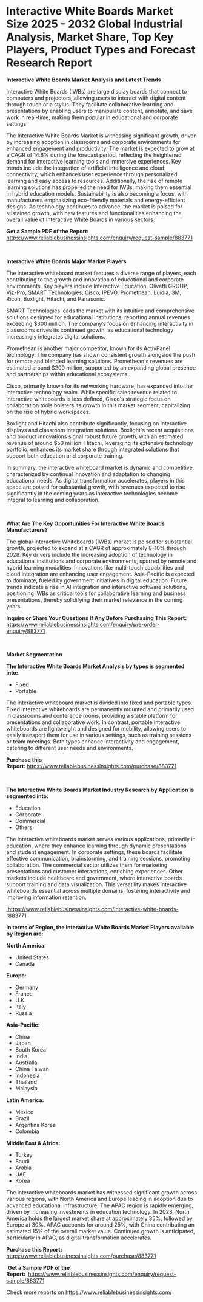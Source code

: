 <p><h1>Interactive White Boards Market Size 2025 - 2032 Global Industrial Analysis, Market Share, Top Key Players, Product Types and Forecast Research Report</h1></p><p><strong>Interactive White Boards Market Analysis and Latest Trends</strong></p>
<p><p>Interactive White Boards (IWBs) are large display boards that connect to computers and projectors, allowing users to interact with digital content through touch or a stylus. They facilitate collaborative learning and presentations by enabling users to manipulate content, annotate, and save work in real-time, making them popular in educational and corporate settings.</p><p>The Interactive White Boards Market is witnessing significant growth, driven by increasing adoption in classrooms and corporate environments for enhanced engagement and productivity. The market is expected to grow at a CAGR of 14.6% during the forecast period, reflecting the heightened demand for interactive learning tools and immersive experiences. Key trends include the integration of artificial intelligence and cloud connectivity, which enhances user experience through personalized learning and easy access to resources. Additionally, the rise of remote learning solutions has propelled the need for IWBs, making them essential in hybrid education models. Sustainability is also becoming a focus, with manufacturers emphasizing eco-friendly materials and energy-efficient designs. As technology continues to advance, the market is poised for sustained growth, with new features and functionalities enhancing the overall value of Interactive White Boards in various sectors.</p></p>
<p><strong>Get a Sample PDF of the Report:&nbsp;</strong> <a href="https://www.reliablebusinessinsights.com/enquiry/request-sample/883771?utm_campaign=3366&utm_medium=2&utm_source=Github&utm_content=ia&utm_term=09042025&utm_id=interactive-white-boards">https://www.reliablebusinessinsights.com/enquiry/request-sample/883771</a></p>
<p>&nbsp;</p>
<p><strong>Interactive White Boards Major Market Players</strong></p>
<p><p>The interactive whiteboard market features a diverse range of players, each contributing to the growth and innovation of educational and corporate environments. Key players include Interactive Education, Olivetti GROUP, Viz-Pro, SMART Technologies, Cisco, IPEVO, Promethean, Luidia, 3M, Ricoh, Boxlight, Hitachi, and Panasonic.</p><p>SMART Technologies leads the market with its intuitive and comprehensive solutions designed for educational institutions, reporting annual revenues exceeding $300 million. The company’s focus on enhancing interactivity in classrooms drives its continued growth, as educational technology increasingly integrates digital solutions.</p><p>Promethean is another major competitor, known for its ActivPanel technology. The company has shown consistent growth alongside the push for remote and blended learning solutions. Promethean's revenues are estimated around $200 million, supported by an expanding global presence and partnerships within educational ecosystems.</p><p>Cisco, primarily known for its networking hardware, has expanded into the interactive technology realm. While specific sales revenue related to interactive whiteboards is less defined, Cisco's strategic focus on collaboration tools bolsters its growth in this market segment, capitalizing on the rise of hybrid workspaces.</p><p>Boxlight and Hitachi also contribute significantly, focusing on interactive displays and classroom integration solutions. Boxlight's recent acquisitions and product innovations signal robust future growth, with an estimated revenue of around $50 million. Hitachi, leveraging its extensive technology portfolio, enhances its market share through integrated solutions that support both education and corporate training.</p><p>In summary, the interactive whiteboard market is dynamic and competitive, characterized by continual innovation and adaptation to changing educational needs. As digital transformation accelerates, players in this space are poised for substantial growth, with revenues expected to rise significantly in the coming years as interactive technologies become integral to learning and collaboration.</p></p>
<p>&nbsp;</p>
<p><strong>What Are The Key Opportunities For Interactive White Boards Manufacturers?</strong></p>
<p><p>The global Interactive Whiteboards (IWBs) market is poised for substantial growth, projected to expand at a CAGR of approximately 8-10% through 2028. Key drivers include the increasing adoption of technology in educational institutions and corporate environments, spurred by remote and hybrid learning modalities. Innovations like multi-touch capabilities and cloud integration are enhancing user engagement. Asia-Pacific is expected to dominate, fueled by government initiatives in digital education. Future trends indicate a rise in AI integration and interactive software solutions, positioning IWBs as critical tools for collaborative learning and business presentations, thereby solidifying their market relevance in the coming years.</p></p>
<p><strong>Inquire or Share Your Questions If Any Before Purchasing This Report:</strong> <a href="https://www.reliablebusinessinsights.com/enquiry/pre-order-enquiry/883771?utm_campaign=3366&utm_medium=2&utm_source=Github&utm_content=ia&utm_term=09042025&utm_id=interactive-white-boards">https://www.reliablebusinessinsights.com/enquiry/pre-order-enquiry/883771</a></p>
<p>&nbsp;</p>
<p><strong>Market Segmentation</strong></p>
<p><strong>The Interactive White Boards Market Analysis by types is segmented into:</strong></p>
<p><ul><li>Fixed</li><li>Portable</li></ul></p>
<p><p>The interactive whiteboard market is divided into fixed and portable types. Fixed interactive whiteboards are permanently mounted and primarily used in classrooms and conference rooms, providing a stable platform for presentations and collaborative work. In contrast, portable interactive whiteboards are lightweight and designed for mobility, allowing users to easily transport them for use in various settings, such as training sessions or team meetings. Both types enhance interactivity and engagement, catering to different user needs and environments.</p></p>
<p><strong>Purchase this Report:&nbsp;</strong><a href="https://www.reliablebusinessinsights.com/purchase/883771?utm_campaign=3366&utm_medium=2&utm_source=Github&utm_content=ia&utm_term=09042025&utm_id=interactive-white-boards">https://www.reliablebusinessinsights.com/purchase/883771</a></p>
<p>&nbsp;</p>
<p><strong>The Interactive White Boards Market Industry Research by Application is segmented into:</strong></p>
<p><ul><li>Education</li><li>Corporate</li><li>Commercial</li><li>Others</li></ul></p>
<p><p>The interactive whiteboards market serves various applications, primarily in education, where they enhance learning through dynamic presentations and student engagement. In corporate settings, these boards facilitate effective communication, brainstorming, and training sessions, promoting collaboration. The commercial sector utilizes them for marketing presentations and customer interactions, enriching experiences. Other markets include healthcare and government, where interactive boards support training and data visualization. This versatility makes interactive whiteboards essential across multiple domains, fostering interactivity and improving information retention.</p></p>
<p><a href="https://www.reliablebusinessinsights.com/interactive-white-boards-r883771?utm_campaign=3366&utm_medium=2&utm_source=Github&utm_content=ia&utm_term=09042025&utm_id=interactive-white-boards">&nbsp;https://www.reliablebusinessinsights.com/interactive-white-boards-r883771</a></p>
<p><strong>In terms of Region, the Interactive White Boards Market Players available by Region are:</strong></p>
<p>
    <p> <strong> North America: </strong>
        <ul>
            <li>United States</li>
            <li>Canada</li>
        </ul>
        </p> 
    <p> <strong> Europe: </strong>
        <ul>
            <li>Germany</li>
            <li>France</li>
            <li>U.K.</li>
            <li>Italy</li>
            <li>Russia</li>
        </ul>
        </p> 
    <p> <strong> Asia-Pacific: </strong>
        <ul>
            <li>China</li>
            <li>Japan</li>
            <li>South Korea</li>
            <li>India</li>
            <li>Australia</li>
            <li>China Taiwan</li>
            <li>Indonesia</li>
            <li>Thailand</li>
            <li>Malaysia</li>
        </ul>
        </p> 
    <p> <strong> Latin America: </strong>
        <ul>
            <li>Mexico</li>
            <li>Brazil</li>
            <li>Argentina Korea</li>
            <li>Colombia</li>
        </ul>
        </p> 
    <p> <strong> Middle East & Africa: </strong>
        <ul>
            <li>Turkey</li>
            <li>Saudi</li>
            <li>Arabia</li>
            <li>UAE</li>
            <li>Korea</li>
        </ul>
    </p>
    </p>
<p><p>The interactive whiteboards market has witnessed significant growth across various regions, with North America and Europe leading in adoption due to advanced educational infrastructure. The APAC region is rapidly emerging, driven by increasing investments in education technology. In 2023, North America holds the largest market share at approximately 35%, followed by Europe at 30%. APAC accounts for around 25%, with China contributing an estimated 15% of the overall market value. Continued growth is anticipated, particularly in APAC, as digital transformation accelerates.</p></p>
<p><strong>Purchase this Report: </strong><a href="https://www.reliablebusinessinsights.com/purchase/883771?utm_campaign=3366&utm_medium=2&utm_source=Github&utm_content=ia&utm_term=09042025&utm_id=interactive-white-boards">https://www.reliablebusinessinsights.com/purchase/883771</a></p>
<p>&nbsp;<strong>Get a Sample PDF of the Report:&nbsp;&nbsp;</strong><a href="https://www.reliablebusinessinsights.com/enquiry/request-sample/883771?utm_campaign=3366&utm_medium=2&utm_source=Github&utm_content=ia&utm_term=09042025&utm_id=interactive-white-boards">https://www.reliablebusinessinsights.com/enquiry/request-sample/883771</a></p>
<p><strong></strong></p>
<p>Check more reports on <a href="https://www.reliablebusinessinsights.com/?utm_campaign=3366&utm_medium=2&utm_source=Github&utm_content=ia&utm_term=09042025&utm_id=interactive-white-boards">https://www.reliablebusinessinsights.com/</a></p>